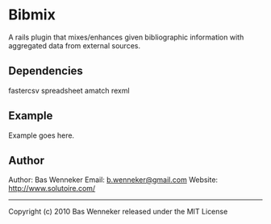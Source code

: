Bibmix
======
A rails plugin that mixes/enhances given bibliographic information with aggregated data from external sources.

Dependencies
------------
fastercsv
spreadsheet
amatch
rexml

Example
-------
Example goes here.

Author 
-------
Author: Bas Wenneker
Email: <b.wenneker@gmail.com>
Website: http://www.solutoire.com/

* * *
Copyright (c) 2010 Bas Wenneker
released under the MIT License
